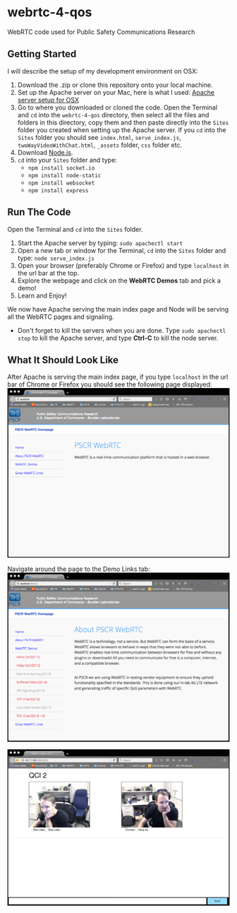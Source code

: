 # webrtc-4-qos
WebRTC code used for Public Safety Communications Research

## Getting Started
I will describe the setup of my development environment on OSX:

1. Download the .zip or clone this repository onto your local machine.
2. Set up the Apache server on your Mac, here is what I used: [Apache server setup for OSX](http://getgrav.org/blog/mac-os-x-apache-setup-multiple-php-versions)
3. Go to where you downloaded or cloned the code. Open the Terminal and `cd` into the `webrtc-4-qos` directory, then select all the files and folders in this directory, copy them and then paste directly into the `Sites` folder you created when setting up the Apache server. If you `cd` into the `Sites` folder you should see `index.html`, `serve_index.js`, `twoWayVideoWithChat.html`, `_assets` folder, `css` folder etc.
4. Download [Node.js](https://nodejs.org/).
5. `cd` into your `Sites` folder and type: 
   + `npm install socket.io`
   + `npm install node-static`
   + `npm install websocket`
   + `npm install express`
   

## Run The Code
Open the Terminal and `cd` into the `Sites` folder.

1. Start the Apache server by typing: `sudo apachectl start`
2. Open a new tab or window for the Terminal, `cd` into the `Sites` folder and type: `node serve_index.js`
3. Open your browser (preferably Chrome or Firefox) and type `localhost` in the url bar at the top.
4. Explore the webpage and click on the **WebRTC Demos** tab and pick a demo!
5. Learn and Enjoy!

We now have Apache serving the main index page and Node will be serving all the WebRTC pages and signaling.
   + Don't forget to kill the servers when you are done. Type `sudo apachectl stop` to kill the Apache server, and type **Ctrl-C** to kill the node server.
   
## What It Should Look Like
After Apache is serving the main index page, if you type `localhost` in the url bar of Chrome or Firefox you should see the following page displayed:
![Main PSCR WebRTC page](images/pscrMain2.png)

Navigate around the page to the Demo Links tab:
![Demo Links](images/demoLinks2.png)

![Video Call](images/webrtcVid3.png)
